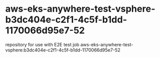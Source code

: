 # aws-eks-anywhere-test-vsphere-b3dc404e-c2f1-4c5f-b1dd-1170066d95e7-52
repository for use with E2E test job aws-eks-anywhere-test-vsphere:b3dc404e-c2f1-4c5f-b1dd-1170066d95e7-52
